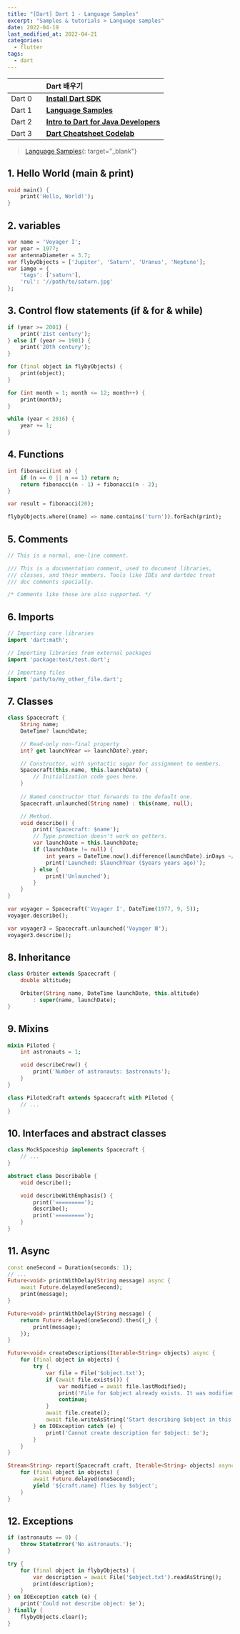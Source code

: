 ```yaml
---
title: "[Dart] Dart 1 - Language Samples"
excerpt: "Samples & tutorials > Language samples"
date: 2022-04-19
last_modified_at: 2022-04-21
categories:
  - flutter
tags:
  - dart
---
```


|||Dart 배우기|
|:---:|:---:|:---|
|Dart 0||**[Install Dart SDK](https://burningfalls.github.io/flutter/dart0-install-dart-sdk/)**|
|Dart 1||**[Language Samples](https://burningfalls.github.io/flutter/dart1-language-samples/)**|
|Dart 2||**[Intro to Dart for Java Developers](https://burningfalls.github.io/flutter/dart2-intro-to-dart-for-java-developers/)**|
|Dart 3||**[Dart Cheatsheet Codelab](https://burningfalls.github.io/flutter/dart3-dart-cheatsheet-codelab/)**|

> [Language Samples](https://dart.dev/samples){: target="_blank"}

## 1. Hello World (main & print)

```dart
void main() {
    print('Hello, World!');
}
```

## 2. variables

```dart
var name = 'Voyager I';
var year = 1977;
var antennaDiameter = 3.7;
var flybyObjects = ['Jupiter', 'Saturn', 'Uranus', 'Neptune'];
var iamge = {
    'tags': ['saturn'],
    'rul': '//path/to/saturn.jpg'
};
```

## 3. Control flow statements (if & for & while)

```dart
if (year >= 2001) {
    print('21st century');
} else if (year >= 1901) {
    print('20th century');
}

for (final object in flybyObjects) {
    print(object);
}

for (int month = 1; month <= 12; month++) {
    print(month);
}

while (year < 2016) {
    year += 1;
}
```

## 4. Functions

```dart
int fibonacci(int n) {
    if (n == 0 || n == 1) return n;
    return fibonacci(n - 1) + fibonacci(n - 2);
}

var result = fibonacci(20);
```

```dart
flybyObjects.where((name) => name.contains('turn')).forEach(print);
```

## 5. Comments

```dart
// This is a normal, one-line comment.

/// This is a documentation comment, used to document libraries,
/// classes, and their members. Tools like IDEs and dartdoc treat
/// doc comments specially.

/* Comments like these are also supported. */
```

## 6. Imports

```dart
// Importing core libraries
import 'dart:math';

// Importing libraries from external packages
import 'package:test/test.dart';

// Importing files
import 'path/to/my_other_file.dart';
```

## 7. Classes

```dart
class Spacecraft {
    String name;
    DateTime? launchDate;

    // Read-only non-final property
    int? get launchYear => launchDate?.year;

    // Constructor, with syntactic sugar for assignment to members.
    Spacecraft(this.name, this.launchDate) {
        // Initialization code goes here.
    }
    
    // Named constructor that forwards to the default one.
    Spacecraft.unlaunched(String name) : this(name, null);

    // Method.
    void describe() {
        print('Spacecraft: $name');
        // Type promotion doesn't work on getters.
        var launchDate = this.launchDate;
        if (launchDate != null) {
            int years = DateTime.now().difference(launchDate).inDays ~/ 365;
            print('Launched: $launchYear ($years years ago)');
        } else {
            print('Unlaunched');
        }
    }
}
```

```dart
var voyager = Spacecraft('Voyager I', DateTime(1977, 9, 5));
voyager.describe();

var voyager3 = Spacecraft.unlaunched('Voyager Ⅲ');
voyager3.describe();
```

## 8. Inheritance

```dart
class Orbiter extends Spacecraft {
    double altitude;

    Orbiter(String name, DateTime launchDate, this.altitude)
        : super(name, launchDate);
}
```

## 9. Mixins

```dart
mixin Piloted {
    int astronauts = 1;

    void describeCrew() {
        print('Number of astronauts: $astronauts');
    }
}
```

```dart
class PilotedCraft extends Spacecraft with Piloted {
    // ...
}
```

## 10. Interfaces and abstract classes

```dart
class MockSpaceship implements Spacecraft {
    // ...
}
```

```dart
abstract class Describable {
    void describe();

    void describeWithEmphasis() {
        print('=========');
        describe();
        print('=========');
    }
}
```

## 11. Async

```dart
const oneSecond = Duration(seconds: 1);
// ...
Future<void> printWithDelay(String message) async {
    await Future.delayed(oneSecond);
    print(message);
}
```

```dart
Future<void> printWithDelay(String message) {
    return Future.delayed(oneSecond).then((_) {
        print(message);
    });
}
```

```dart
Future<void> createDescriptions(Iterable<String> objects) async {
    for (final object in objects) {
        try {
            var file = File('$object.txt');
            if (await file.exists()) {
                var modified = await file.lastModified);
                print('File for $object already exists. It was modified on $modified.');
                continue;
            }
            await file.create();
            await file.writeAsString('Start describing $object in this file.');
        } on IOException catch (e) {
            print('Cannot create description for $object: $e');
        }
    }
}
```

```dart
Stream<String> report(Spacecraft craft, Iterable<String> objects) async* {
    for (final object in objects) {
        await Future.delayed(oneSecond);
        yield '${craft.name} flies by $object';
    }
}
```

## 12. Exceptions

```dart
if (astronauts == 0) {
    throw StateError('No astronauts.');
}
```

```dart
try {
    for (final object in flybyObjects) {
        var description = await File('$object.txt').readAsString();
        print(description);
    }
} on IOException catch (e) {
    print('Could not describe object: $e');
} finally {
    flybyObjects.clear();
}
```
